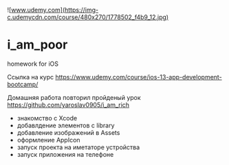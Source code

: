 
![www.udemy.com](https://img-c.udemycdn.com/course/480x270/1778502_f4b9_12.jpg)

# i_am_poor
homework for iOS

[Ссылка на курс]: https://www.udemy.com/course/ios-13-app-development-bootcamp/

Ссылка на курс https://www.udemy.com/course/ios-13-app-development-bootcamp/

Домашняя работа повторил пройденый урок https://github.com/yaroslav0905/i_am_rich
+ знакомство с Xcode
+ добавлдение элементов с library
+ добавление изображений в Assets
+ оформление AppIcon
+ запуск проекта на иметаторе устройства
+ запуск приложения на телефоне
